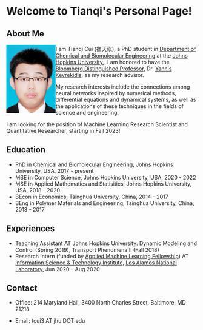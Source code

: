 # Welcome to Tianqi's Personal Page!

## About Me

<img align="left" src="TianqiCui.jpg" width="130" height="180">

I am Tianqi Cui (崔天祺), a PhD student in [Department of Chemical and Biomolecular Engineering](https://engineering.jhu.edu/chembe/) at the [Johns Hopkins University ](https://www.jhu.edu/). I am honored to have the [Bloomberg Distinguished Professor](https://research.jhu.edu/bloomberg-distinguished-professorships/), Dr. [Yannis Kevrekidis](https://engineering.jhu.edu/faculty/ioannis-kevrekidis/), as my research advisor. 

My research interests include the connections among neural networks inspired by numerical methods, differential equations and dynamical systems, as well as the applications of these techniques in the fields of science and engineering.

I am looking for the position of Machine Learning Research Scientist and Quantitative Researcher, starting in Fall 2023!

## Education

- PhD in Chemical and Biomolecular Engineering, Johns Hopkins University, USA, 2017 - present
- MSE in Computer Science, Johns Hopkins University, USA, 2020 - 2022
- MSE in Applied Mathematics and Statisitics, Johns Hopkins University, USA, 2018 - 2020
- BEcon in Economics, Tsinghua University, China, 2014 - 2017
- BEng in Polymer Materials and Engineering, Tsinghua University, China, 2013 - 2017

## Experiences

- Teaching Assistant AT Johns Hopkins University: Dynamic Modeling and Control (Spring 2019), Transport Phenomena II (Fall 2018)
- Research Intern (funded by [Applied Machine Learning Fellowship](https://www.lanl.gov/projects/national-security-education-center/information-science-technology/summer-schools/applied-machine-learning/index.php)) AT [Information Science & Technology Institute](https://www.lanl.gov/projects/national-security-education-center/information-science-technology/index.php), [Los Alamos National Laboratory](https://www.lanl.gov), Jun 2020 – Aug 2020

## Contact
- Office: 214 Maryland Hall, 3400 North Charles Street, Baltimore, MD 21218

- Email: tcui3 AT jhu DOT edu

<!-- 1. Numbered
2. List

**Bold** and _Italic_ and `Code` text

and !
``` -->


